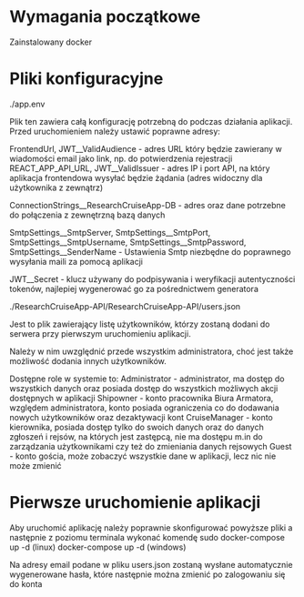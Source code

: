 # Wymagania początkowe

Zainstalowany docker

# Pliki konfiguracyjne

./app.env

Plik ten zawiera całą konfigurację potrzebną do podczas działania aplikacji.
Przed uruchomieniem należy ustawić poprawne adresy:

FrontendUrl, JWT__ValidAudience - adres URL który będzie zawierany w wiadomości email jako link, np. do potwierdzenia rejestracji
REACT_APP_API_URL, JWT__ValidIssuer - adres IP i port API, na który aplikacja frontendowa wysyłać będzie żądania (adres widoczny dla użytkownika z zewnątrz)

ConnectionStrings__ResearchCruiseApp-DB - adres oraz dane potrzebne do połączenia z zewnętrzną bazą danych

SmtpSettings__SmtpServer, SmtpSettings__SmtpPort,
SmtpSettings__SmtpUsername, SmtpSettings__SmtpPassword, 
SmtpSettings__SenderName - Ustawienia Smtp niezbędne do poprawnego wysyłania maili za pomocą aplikacji

JWT__Secret - klucz używany do podpisywania i weryfikacji autentyczności tokenów, najlepiej wygenerować go za pośrednictwem generatora

./ResearchCruiseApp-API/ResearchCruiseApp-API/users.json

Jest to plik zawierający listę użytkowników, którzy zostaną dodani do serwera przy pierwszym uruchomieniu aplikacji.

Należy w nim uwzględnić przede wszystkim administratora, choć jest także możliwość dodania innych użytkowników.

Dostępne role w systemie to:
Administrator - administrator, ma dostęp do wszystkich danych oraz posiada dostęp do wszystkich możliwych akcji dostępnych w aplikacji
Shipowner - konto pracownika Biura Armatora, względem administratora, konto posiada ograniczenia co do dodawania nowych użytkowników oraz dezaktywacji kont
CruiseManager - konto kierownika, posiada dostęp tylko do swoich danych oraz do danych zgłoszeń i rejsów, na których jest zastępcą, nie ma dostępu m.in do zarządzania użytkownikami czy też do zmieniania danych rejsowych
Guest - konto gościa, może zobaczyć wszystkie dane w aplikacji, lecz nic nie może zmienić

# Pierwsze uruchomienie aplikacji

Aby uruchomić aplikację należy poprawnie skonfigurować powyższe pliki a następnie z poziomu terminala wykonać komendę
sudo docker-compose up -d (linux)
docker-compose up -d (windows)

Na adresy email podane w pliku users.json zostaną wysłane automatycznie wygenerowane hasła, które następnie można zmienić po zalogowaniu się do konta

